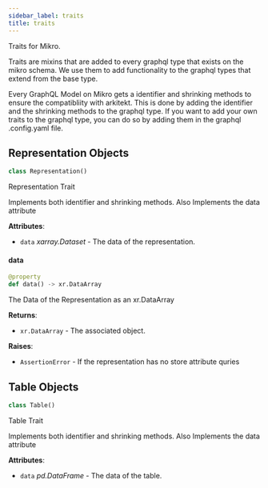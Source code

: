 ```yaml
---
sidebar_label: traits
title: traits
---
```


Traits for Mikro.

Traits are mixins that are added to every graphql type that exists on the mikro schema.
We use them to add functionality to the graphql types that extend from the base type.

Every GraphQL Model on Mikro gets a identifier and shrinking methods to ensure the compatibliity
with arkitekt. This is done by adding the identifier and the shrinking methods to the graphql type.
If you want to add your own traits to the graphql type, you can do so by adding them in the graphql
.config.yaml file.

## Representation Objects

```python
class Representation()
```

Representation Trait

Implements both identifier and shrinking methods.
Also Implements the data attribute

**Attributes**:

- `data` _xarray.Dataset_ - The data of the representation.

#### data

```python
@property
def data() -> xr.DataArray
```

The Data of the Representation as an xr.DataArray

**Returns**:

- `xr.DataArray` - The associated object.
  

**Raises**:

- `AssertionError` - If the representation has no store attribute quries

## Table Objects

```python
class Table()
```

Table Trait

Implements both identifier and shrinking methods.
Also Implements the data attribute

**Attributes**:

- `data` _pd.DataFrame_ - The data of the table.

